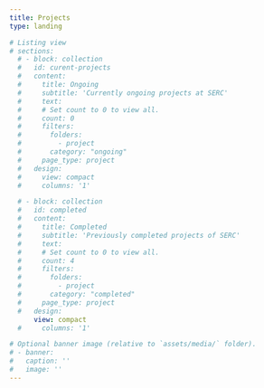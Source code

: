 ```yaml
---
title: Projects
type: landing

# Listing view
# sections:
  # - block: collection
  #   id: curent-projects
  #   content:
  #     title: Ongoing
  #     subtitle: 'Currently ongoing projects at SERC'
  #     text: 
  #     # Set count to 0 to view all.
  #     count: 0
  #     filters:
  #       folders:
  #         - project
  #       category: "ongoing"
  #     page_type: project
  #   design:
  #     view: compact
  #     columns: '1'

  # - block: collection
  #   id: completed
  #   content:
  #     title: Completed
  #     subtitle: 'Previously completed projects of SERC'
  #     text: 
  #     # Set count to 0 to view all.
  #     count: 4
  #     filters:
  #       folders:
  #         - project
  #       category: "completed"
  #     page_type: project
  #   design:
      view: compact
  #     columns: '1'

# Optional banner image (relative to `assets/media/` folder).
# - banner:
#   caption: ''
#   image: ''
---
```

